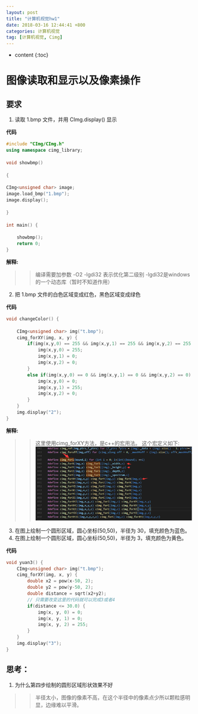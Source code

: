 ```yaml
---
layout: post
title: "计算机视觉hw1"
date: 2018-03-16 12:44:41 +800
categories: 计算机视觉
tag: [计算机视觉, Cimg]
---
```

* content
{:toc}


# 图像读取和显示以及像素操作

## 要求
1. 读取 1.bmp 文件，并用 CImg.display() 显示

**代码**

```c++
#include "CImg/CImg.h"
using namespace cimg_library;

void showbmp()

{

CImg<unsigned char> image;
image.load_bmp("1.bmp");
image.display();

}

int main() {

    showbmp();
    return 0;
}
```


**解释:**
>> 编译需要加参数 -O2 -lgdi32 表示优化第二级别 -lgdi32是windows的一个动态库（暂时不知道作用）


2. 把 1.bmp 文件的白色区域变成红色，黑色区域变成绿色

**代码**

```c++
void changeColor() {
        
    CImg<unsigned char> img("t.bmp");
    cimg_forXY(img, x, y) {
        if(img(x,y,0) == 255 && img(x,y,1) == 255 && img(x,y,2) == 255) {
            img(x,y,0) = 255;
            img(x,y,1) = 0;
            img(x,y,2) = 0;
        }
        else if(img(x,y,0) == 0 && img(x,y,1) == 0 && img(x,y,2) == 0) {
            img(x,y,0) = 0;
            img(x,y,1) = 255;
            img(x,y,2) = 0;
        }
    }
    img.display("2");
}
```

**解释:**

>> 这里使用cimg_forXY方法，是c++的宏用法。
这个宏定义如下:
![Cimg宏](imgs/读取bmp文件-Cimg宏.png)


3. 在图上绘制一个圆形区域，圆心坐标(50,50)，半径为 30，填充颜色为蓝色。
4. 在图上绘制一个圆形区域，圆心坐标(50,50)，半径为 3，填充颜色为黄色。


**代码**

```c++
void yuan3() {
    CImg<unsigned char> img("t.bmp");
    cimg_forXY(img, x, y) {
        double x2 = pow(x-50, 2);
        double y2 = pow(y-50, 2);
        double distance = sqrt(x2+y2);
        // 只需要改变这里的代码就可以完成3或者4
        if(distance <= 30.0) {
            img(x, y, 0) = 0;
            img(x, y, 1) = 0;
            img(x, y, 2) = 255;
        }
    }
    img.display("3");
}
```



## 思考：
1. 为什么第四步绘制的圆形区域形状效果不好
>> 半径太小，图像的像素不高，在这个半径中的像素点少所以颗粒感明显，边缘难以平滑。